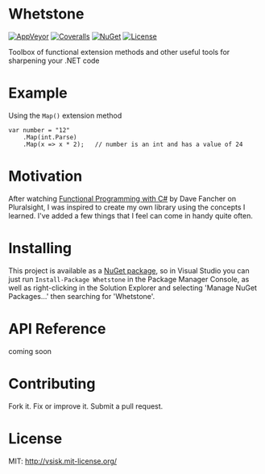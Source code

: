 # Whetstone

[![AppVeyor](
https://img.shields.io/appveyor/ci/sappharx/Whetstone.svg?style=flat-square)](
https://ci.appveyor.com/project/sappharx/whetstone)
[![Coveralls](
https://img.shields.io/coveralls/sappharx/Whetstone.svg?style=flat-square)](
https://coveralls.io/github/sappharx/Whetstone?branch=master)
[![NuGet](
https://img.shields.io/nuget/v/Whetstone.svg?style=flat-square)](
https://www.nuget.org/packages/Whetstone/)
[![License](
http://img.shields.io/:license-mit-blue.svg?style=flat-square)](
http://vsisk.mit-license.org)

Toolbox of functional extension methods and other useful tools for sharpening your .NET code

# Example
Using the `Map()` extension method

    var number = "12"
        .Map(int.Parse)
        .Map(x => x * 2);   // number is an int and has a value of 24

# Motivation
After watching [Functional Programming with C#](
https://app.pluralsight.com/library/courses/functional-programming-csharp)
by Dave Fancher on Pluralsight,
I was inspired to create my own library using the concepts I learned.
I've added a few things that I feel can come in handy quite often.

# Installing
This project is available as a [NuGet package](
https://www.nuget.org/packages/Whetstone/), so in Visual Studio you can just run
`Install-Package Whetstone` in the Package Manager Console, as well as
right-clicking in the Solution Explorer and selecting 'Manage NuGet Packages...'
then searching for 'Whetstone'.

# API Reference
coming soon

# Contributing
Fork it. Fix or improve it. Submit a pull request.

# License
MIT: http://vsisk.mit-license.org/
